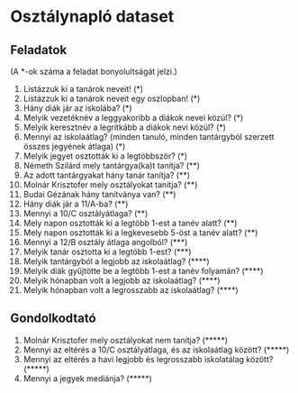 # Osztálynapló dataset
## Feladatok
(A *-ok száma a feladat bonyolultságát jelzi.)

1. Listázzuk ki a tanárok neveit! (*)
2. Listázzuk ki a tanárok neveit egy oszlopban! (*)
3. Hány diák jár az iskolába? (*)
4. Melyik vezetéknév a leggyakoribb a diákok nevei közül? (*)
5. Melyik keresztnév a legritkább a diákok nevi közül? (*)
6. Mennyi az iskolaátlag? (minden tanuló, minden tantárgyból szerzett összes jegyének átlaga) (*)
7. Melyik jegyet osztották ki a legtöbbször? (*)
8. Németh Szilárd mely tantárgya(ka)t tanítja? (**)
9. Az adott tantárgyakat hány tanár tanítja? (**)
10. Molnár Krisztofer mely osztályokat tanítja? (**)
11. Budai Gézának hány tanítványa van? (**)
12. Hány diák jár a 11/A-ba? (**)
13. Mennyi a 10/C osztályátlaga? (**)
14. Mely napon osztották ki a legtöbb 1-est a tanév alatt? (**)
15. Mely napon osztották ki a legkevesebb 5-öst a tanév alatt? (**)
16. Mennyi a 12/B osztály átlaga angolból? (***)
17. Melyik tanár osztotta ki a legtöbb 1-est? (***)
18. Melyik tantárgyból a legjobb az iskolaátlag? (****)
19. Melyik diák gyűjtötte be a legtöbb 1-est a tanév folyamán? (****)
20. Melyik hónapban volt a legjobb az iskolaátlag? (****)
21. Melyik hónapban volt a legrosszabb az iskolaátlag? (****)

## Gondolkodtató

1. Molnár Krisztofer mely osztályokat nem tanítja? (*****)
2. Mennyi az eltérés a 10/C osztályátlaga, és az iskolaátlag között? (*****)
3. Mennyi az eltérés a havi legjobb és legrosszabb iskolatálag között? (*****)
4. Mennyi a jegyek mediánja? (*****)
